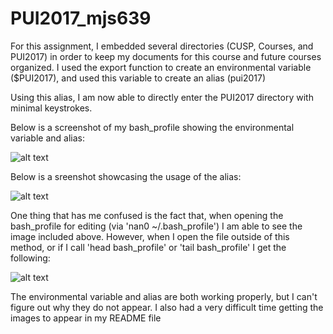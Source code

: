 # PUI2017_mjs639

For this assignment, I embedded several directories (CUSP, Courses, and PUI2017) in order to keep my documents for this course and future courses organized. I used the export function to create an environmental variable ($PUI2017), and used this variable to create an alias (pui2017)

Using this alias, I am now able to directly enter the PUI2017 directory with minimal keystrokes.

Below is a screenshot of my bash_profile showing the environmental variable and alias:

![alt text](https://github.com/mjs639/PUI2017_mjs639/blob/master/HW1_mjs639/CUSP%20Screenshots/bash_profile_edit2.png)

Below is a sreenshot showcasing the usage of the alias:

![alt text](https://github.com/mjs639/PUI2017_mjs639/blob/master/HW1_mjs639/CUSP%20Screenshots/pwd_showcase.png)

One thing that has me confused is the fact that, when opening the bash_profile for editing (via 'nan0 ~/.bash_profile') I am able to see the image included above. However, when I open the file outside of this method, or if I call 'head bash_profile' or 'tail bash_profile' I get the following:

![alt text](https://github.com/mjs639/PUI2017_mjs639/blob/master/HW1_mjs639/CUSP%20Screenshots/bash_profile_file.png)

The environmental variable and alias are both working properly, but I can't figure out why they do not appear. 
I also had a very difficult time getting the images to appear in my README file
